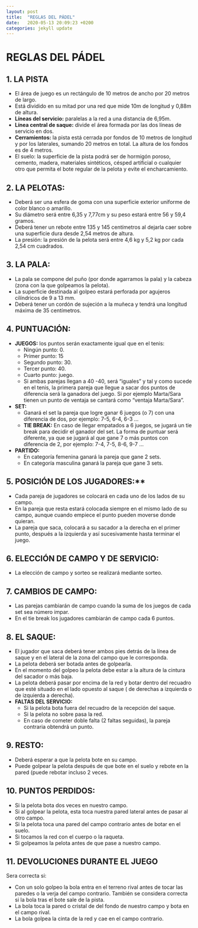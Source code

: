 ```yaml
---
layout: post
title:  "REGLAS DEL PÁDEL"
date:   2020-05-13 20:09:23 +0200
categories: jekyll update
---
```


# REGLAS DEL PÁDEL

## 1. LA PISTA  

* El área de juego es un rectángulo de 10 metros de ancho por 20 metros de largo.
* Está dividido en su mitad por una red que mide 10m de longitud y 0,88m de altura.
* **Líneas del servicio:** paralelas a la red a una distancia de 6,95m.
* **Línea central de saque:** divide el área formada por las dos líneas de servicio en dos.
* **Cerramientos:** la pista está cerrada por fondos de 10 metros de longitud y por los laterales, sumando 20 metros en total. La altura de los fondos es de 4 metros.
* El suelo: la superficie de la pista podrá ser de hormigón poroso, cemento, madera, materiales sintéticos, césped artificial o cualquier otro que permita el bote regular de la pelota y evite el encharcamiento.

## 2. LA PELOTAS: 

* Deberá ser una esfera de goma con una superficie exterior uniforme de color blanco o amarillo.
* Su diámetro será entre 6,35 y 7,77cm y su peso estará  entre 56 y 59,4 gramos.
* Deberá tener un rebote entre 135 y 145 centímetros al dejarla caer sobre una superficie dura desde 2,54 metros de altura.
* La presión: la presión de la pelota será entre 4,6 kg y 5,2 kg por cada 2,54 cm cuadrados. 

## 3. LA PALA: 

* La pala se compone del puño (por donde agarramos la pala) y la cabeza (zona con la que golpeamos la pelota).
* La superficie destinada al golpeo estará perforada por agujeros cilíndricos de 9 a 13 mm.
* Deberá tener un cordón de sujeción a la muñeca y tendrá una longitud máxima de 35 centímetros.

## 4. PUNTUACIÓN: 
* **JUEGOS:** los puntos serán exactamente igual que en el tenis: 
  * Ningún punto: 0.
  * Primer punto: 15
  * Segundo punto: 30.
  * Tercer punto: 40.
  * Cuarto punto: juego.
  * Si ambas parejas llegan a 40 -40, será “iguales” y tal y como sucede en el tenis, la primera pareja que llegue a sacar dos puntos de diferencia será la ganadora del juego.       Si por ejemplo Marta/Sara tienen un punto de ventaja se cantará como “ventaja Marta/Sara”.
* **SET:** 
  * Ganará el set la pareja que logre ganar 6 juegos (o 7) con una diferencia de dos, por ejemplo: 7-5, 6-4, 6-3 …
  * **TIE BREAK:** En caso de llegar empatados a 6 juegos, se jugará un tie break para decidir el ganador del set. La forma de puntuar será diferente, ya que se jugará al que         gane 7 o más puntos con diferencia de 2, por ejemplo: 7-4, 7-5, 8-6, 9-7 …
* **PARTIDO:**
  * En categoría femenina ganará la pareja que gane 2 sets.
  * En categoría masculina ganará la pareja que gane 3 sets.

## 5. POSICIÓN DE LOS JUGADORES:** 

* Cada pareja de jugadores se colocará en cada uno de los lados de su campo.
* En la pareja que resta estará colocada siempre en el mismo lado de su campo, aunque cuando empiece el punto pueden moverse donde quieran.
* La pareja que saca, colocará a su sacador a la derecha en el primer punto, después a la izquierda y así sucesivamente hasta terminar el juego.

## 6. ELECCIÓN DE CAMPO Y DE SERVICIO:

* La elección de campo y sorteo se realizará mediante sorteo.

## 7. CAMBIOS DE CAMPO: 

* Las parejas cambiarán de campo cuando la suma de los juegos de cada set sea número impar.
* En el tie break los jugadores cambiarán de campo cada 6 puntos.

## 8. EL SAQUE: 

* El jugador que saca deberá tener ambos pies detrás de la línea de saque y en el lateral de la zona del campo que le corresponda.
* La pelota deberá ser botada antes de golpearla.
* En el momento del golpeo la pelota debe estar a la altura de la cintura del sacador o más baja.
* La pelota deberá pasar por encima de la red y botar dentro del recuadro que esté situado en el lado opuesto al saque ( de derechas a izquierda o de izquierda a derecha).
* **FALTAS DEL SERVICIO:**
  * Si la pelota bota fuera del recuadro de la recepción del saque.
  * Si la pelota no sobre pasa la red.
  * En caso de cometer doble falta (2 faltas seguidas), la pareja contraria obtendrá un punto.

## 9. RESTO: 

* Deberá esperar a que la pelota bote en su campo.
* Puede golpear la pelota después de que bote en el suelo y rebote en la pared (puede rebotar incluso 2 veces.

## 10. PUNTOS PERDIDOS: 

* Si la pelota bota dos veces en nuestro campo.
* Si al golpear la pelota, esta toca nuestra pared lateral antes de pasar al otro campo.
* Si la pelota toca una pared del campo contrario antes de botar en el suelo.
* Si tocamos la red con el cuerpo o la raqueta.
* Si golpeamos la pelota antes de que pase a nuestro campo.

## 11. DEVOLUCIONES DURANTE EL JUEGO

Sera correcta si:
* Con un solo golpeo la bola entra en el terreno rival antes de tocar las paredes o la verja del campo contrario. También se considera correcta si la bola tras el bote sale de     la pista.
* La bola toca la pared o cristal de del fondo de nuestro campo y bota en el campo rival.
* La bola golpea la cinta de la red y cae en el campo contrario.
